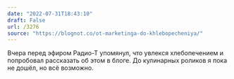 ```yaml
---
date: "2022-07-31T18:43:10"
draft: False
url: /3276
source: "https://blognot.co/ot-marketinga-do-khlebopecheniya/"
---
```


Вчера перед эфиром Радио-Т упомянул, что увлекся хлебопечением и попробовал рассказать об этом в блоге. До кулинарных роликов я пока не дошёл, но всё возможно.
